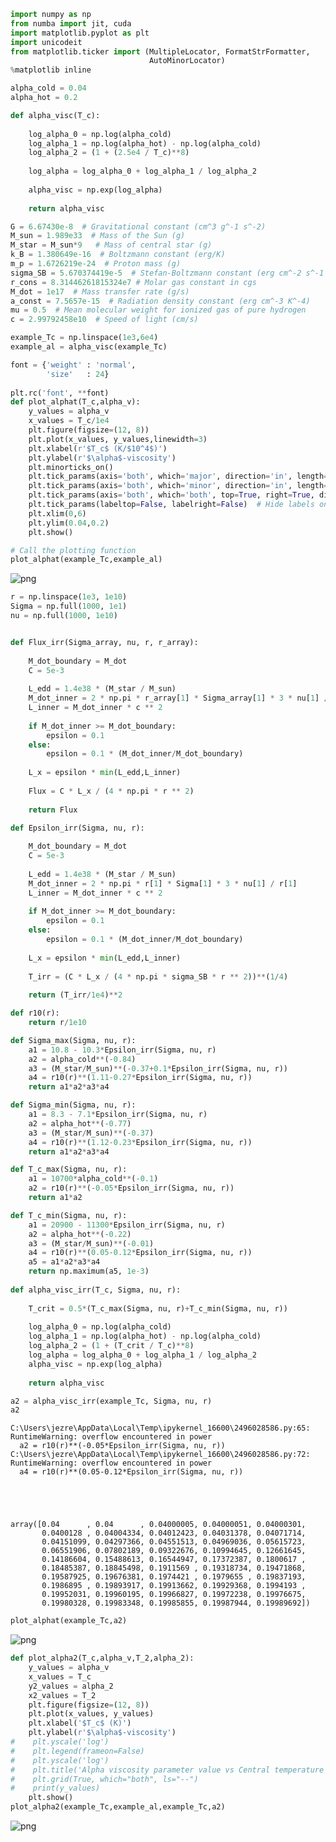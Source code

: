 ```python
import numpy as np
from numba import jit, cuda
import matplotlib.pyplot as plt
import unicodeit
from matplotlib.ticker import (MultipleLocator, FormatStrFormatter,
                               AutoMinorLocator)
%matplotlib inline

alpha_cold = 0.04
alpha_hot = 0.2

def alpha_visc(T_c):
    
    log_alpha_0 = np.log(alpha_cold)
    log_alpha_1 = np.log(alpha_hot) - np.log(alpha_cold)
    log_alpha_2 = (1 + (2.5e4 / T_c)**8)
    
    log_alpha = log_alpha_0 + log_alpha_1 / log_alpha_2
    
    alpha_visc = np.exp(log_alpha)
    
    return alpha_visc  

G = 6.67430e-8  # Gravitational constant (cm^3 g^-1 s^-2)
M_sun = 1.989e33  # Mass of the Sun (g)
M_star = M_sun*9   # Mass of central star (g)
k_B = 1.380649e-16  # Boltzmann constant (erg/K)
m_p = 1.6726219e-24  # Proton mass (g)
sigma_SB = 5.670374419e-5  # Stefan-Boltzmann constant (erg cm^-2 s^-1 K^-4)
r_cons = 8.31446261815324e7 # Molar gas constant in cgs
M_dot = 1e17  # Mass transfer rate (g/s)
a_const = 7.5657e-15  # Radiation density constant (erg cm^-3 K^-4)
mu = 0.5  # Mean molecular weight for ionized gas of pure hydrogen
c = 2.99792458e10  # Speed of light (cm/s)
```


```python
example_Tc = np.linspace(1e3,6e4)
example_al = alpha_visc(example_Tc)
```


```python
font = {'weight' : 'normal',
        'size'   : 24}
    
plt.rc('font', **font)
def plot_alphat(T_c,alpha_v):
    y_values = alpha_v
    x_values = T_c/1e4
    plt.figure(figsize=(12, 8))
    plt.plot(x_values, y_values,linewidth=3)
    plt.xlabel(r'$T_c$ (K/$10^4$)')
    plt.ylabel(r'$\alpha$-viscosity')
    plt.minorticks_on()
    plt.tick_params(axis='both', which='major', direction='in', length=8, width=1, colors='black')
    plt.tick_params(axis='both', which='minor', direction='in', length=4, width=1, colors='gray')
    plt.tick_params(axis='both', which='both', top=True, right=True, direction='in')
    plt.tick_params(labeltop=False, labelright=False)  # Hide labels on top and right
    plt.xlim(0,6)
    plt.ylim(0.04,0.2)
    plt.show()

# Call the plotting function
plot_alphat(example_Tc,example_al)
```


    
![png](output_2_0.png)
    



```python
r = np.linspace(1e3, 1e10)
Sigma = np.full(1000, 1e1)
nu = np.full(1000, 1e10)


def Flux_irr(Sigma_array, nu, r, r_array):
    
    M_dot_boundary = M_dot
    C = 5e-3
    
    L_edd = 1.4e38 * (M_star / M_sun)
    M_dot_inner = 2 * np.pi * r_array[1] * Sigma_array[1] * 3 * nu[1] / r_array[1] 
    L_inner = M_dot_inner * c ** 2
    
    if M_dot_inner >= M_dot_boundary:
        epsilon = 0.1
    else:
        epsilon = 0.1 * (M_dot_inner/M_dot_boundary)
    
    L_x = epsilon * min(L_edd,L_inner)
    
    Flux = C * L_x / (4 * np.pi * r ** 2)
    
    return Flux

def Epsilon_irr(Sigma, nu, r):
    
    M_dot_boundary = M_dot
    C = 5e-3
    
    L_edd = 1.4e38 * (M_star / M_sun)
    M_dot_inner = 2 * np.pi * r[1] * Sigma[1] * 3 * nu[1] / r[1] 
    L_inner = M_dot_inner * c ** 2
    
    if M_dot_inner >= M_dot_boundary:
        epsilon = 0.1
    else:
        epsilon = 0.1 * (M_dot_inner/M_dot_boundary)
    
    L_x = epsilon * min(L_edd,L_inner)
    
    T_irr = (C * L_x / (4 * np.pi * sigma_SB * r ** 2))**(1/4)
    
    return (T_irr/1e4)**2

def r10(r):
    return r/1e10

def Sigma_max(Sigma, nu, r):
    a1 = 10.8 - 10.3*Epsilon_irr(Sigma, nu, r)
    a2 = alpha_cold**(-0.84)
    a3 = (M_star/M_sun)**(-0.37+0.1*Epsilon_irr(Sigma, nu, r))
    a4 = r10(r)**(1.11-0.27*Epsilon_irr(Sigma, nu, r))
    return a1*a2*a3*a4

def Sigma_min(Sigma, nu, r):
    a1 = 8.3 - 7.1*Epsilon_irr(Sigma, nu, r)
    a2 = alpha_hot**(-0.77)
    a3 = (M_star/M_sun)**(-0.37)
    a4 = r10(r)**(1.12-0.23*Epsilon_irr(Sigma, nu, r))
    return a1*a2*a3*a4

def T_c_max(Sigma, nu, r):
    a1 = 10700*alpha_cold**(-0.1)
    a2 = r10(r)**(-0.05*Epsilon_irr(Sigma, nu, r))
    return a1*a2

def T_c_min(Sigma, nu, r):
    a1 = 20900 - 11300*Epsilon_irr(Sigma, nu, r)
    a2 = alpha_hot**(-0.22)
    a3 = (M_star/M_sun)**(-0.01)
    a4 = r10(r)**(0.05-0.12*Epsilon_irr(Sigma, nu, r))
    a5 = a1*a2*a3*a4
    return np.maximum(a5, 1e-3)
    
def alpha_visc_irr(T_c, Sigma, nu, r):
    
    T_crit = 0.5*(T_c_max(Sigma, nu, r)+T_c_min(Sigma, nu, r))
    
    log_alpha_0 = np.log(alpha_cold)
    log_alpha_1 = np.log(alpha_hot) - np.log(alpha_cold)
    log_alpha_2 = (1 + (T_crit / T_c)**8)
    log_alpha = log_alpha_0 + log_alpha_1 / log_alpha_2
    alpha_visc = np.exp(log_alpha)
    
    return alpha_visc  
```


```python
a2 = alpha_visc_irr(example_Tc, Sigma, nu, r)
a2
```

    C:\Users\jezre\AppData\Local\Temp\ipykernel_16600\2496028586.py:65: RuntimeWarning: overflow encountered in power
      a2 = r10(r)**(-0.05*Epsilon_irr(Sigma, nu, r))
    C:\Users\jezre\AppData\Local\Temp\ipykernel_16600\2496028586.py:72: RuntimeWarning: overflow encountered in power
      a4 = r10(r)**(0.05-0.12*Epsilon_irr(Sigma, nu, r))
    




    array([0.04      , 0.04      , 0.04000005, 0.04000051, 0.04000301,
           0.0400128 , 0.04004334, 0.04012423, 0.04031378, 0.04071714,
           0.04151099, 0.04297366, 0.04551513, 0.04969036, 0.05615723,
           0.06551906, 0.07802189, 0.09322676, 0.10994645, 0.12661645,
           0.14186604, 0.15488613, 0.16544947, 0.17372387, 0.1800617 ,
           0.18485387, 0.18845498, 0.1911569 , 0.19318734, 0.19471868,
           0.19587925, 0.19676381, 0.1974421 , 0.1979655 , 0.19837193,
           0.1986895 , 0.19893917, 0.19913662, 0.19929368, 0.1994193 ,
           0.19952031, 0.19960195, 0.19966827, 0.19972238, 0.19976675,
           0.19980328, 0.19983348, 0.19985855, 0.19987944, 0.19989692])




```python
plot_alphat(example_Tc,a2)
```


    
![png](output_5_0.png)
    



```python
def plot_alpha2(T_c,alpha_v,T_2,alpha_2):
    y_values = alpha_v
    x_values = T_c
    y2_values = alpha_2
    x2_values = T_2
    plt.figure(figsize=(12, 8))
    plt.plot(x_values, y_values)
    plt.xlabel('$T_c$ (K)')
    plt.ylabel(r'$\alpha$-viscosity')
#    plt.yscale('log')
#    plt.legend(frameon=False)
#    plt.yscale('log')
#    plt.title('Alpha viscosity parameter value vs Central temperature (K) (Hameury)')
#    plt.grid(True, which="both", ls="--")
#    print(y_values)
    plt.show()
plot_alpha2(example_Tc,example_al,example_Tc,a2)
```


    
![png](output_6_0.png)
    



```python

```
